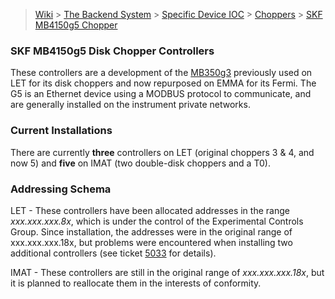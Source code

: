 > [Wiki](Home) > [The Backend System](The-Backend-System) > [Specific Device IOC](Specific-Device-IOC) > [Choppers](Choppers) > [SKF MB4150g5 Chopper](SKF-MB4150g5-Disk-Chopper-Controllers)

### SKF MB4150g5 Disk Chopper Controllers

These controllers are a development of the [MB350g3](SKF-MB350g3-Chopper) previously used on LET for its disk choppers and now repurposed on EMMA for its Fermi.  The G5 is an Ethernet device using a MODBUS protocol to communicate, and are generally installed on the instrument private networks.

### Current Installations

There are currently **three** controllers on LET (original choppers 3 & 4, and now 5) and **five** on IMAT (two double-disk choppers and a T0).

### Addressing Schema

LET - These controllers have been allocated addresses in the range _xxx.xxx.xxx.8x_, which is under the control of the Experimental Controls Group.  Since installation, the addresses were in the original range of xxx.xxx.xxx.18x, but problems were encountered when installing two additional controllers (see ticket [5033](https://github.com/ISISComputingGroup/IBEX/issues/5033) for details).

IMAT - These controllers are still in the original range of _xxx.xxx.xxx.18x_, but it is planned to reallocate them in the interests of conformity.
